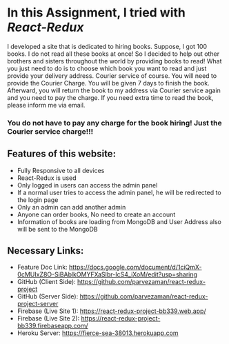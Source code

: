 # In this Assignment, I tried with ***React-Redux***

I developed a site that is dedicated to hiring books. Suppose, I got 100 books. I do not read all these books at once! So I decided to help out other brothers and sisters throughout the world by providing books to read!
What you just need to do is to choose which book you want to read and just provide your delivery address. Courier service of course.
You will need to provide the Courier Charge. You will be given 7 days to finish the book. Afterward, you will return the book to my address via Courier service again and you need to pay the charge. If you need extra time to read the book, please inform me via email.
### You do not have to pay any charge for the book hiring! Just the Courier service charge!!!

## Features of this website:
* Fully Responsive to all devices
* React-Redux is used
* Only logged in users can access the admin panel
* If a normal user tries to access the admin panel, he will be redirected to the login page
* Only an admin can add another admin
* Anyone can order books, No need to create an account
* Information of books are loading from MongoDB and User Address also will be sent to the MongoDB

## Necessary Links:
* Feature Doc Link: https://docs.google.com/document/d/1ciQmX-0cMUIxZ8O-SiBAblkOMYFXaSIbr-IcS4_iXoM/edit?usp=sharing
* GitHub (Client Side): https://github.com/parvezaman/react-redux-project
* GitHub (Server Side): https://github.com/parvezaman/react-redux-project-server
* Firebase (Live Site 1): https://react-redux-project-bb339.web.app/
* Firebase (Live Site 2): https://react-redux-project-bb339.firebaseapp.com/
* Heroku Server: https://fierce-sea-38013.herokuapp.com


